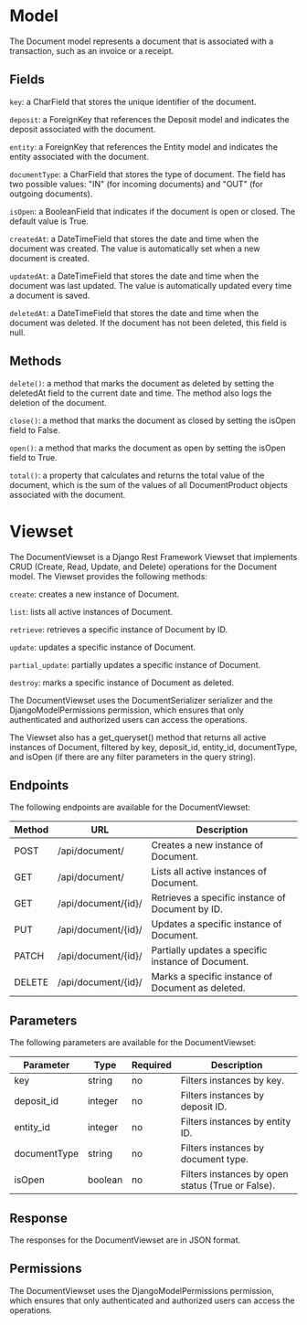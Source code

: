 # Model

The Document model represents a document that is associated with a transaction, such as an invoice or a receipt.

## Fields

`key`: a CharField that stores the unique identifier of the document.

`deposit`: a ForeignKey that references the Deposit model and indicates the deposit associated with the document.

`entity`: a ForeignKey that references the Entity model and indicates the entity associated with the document.

`documentType`: a CharField that stores the type of document. The field has two possible values: "IN" (for incoming documents) and "OUT" (for outgoing documents).

`isOpen`: a BooleanField that indicates if the document is open or closed. The default value is True.

`createdAt`: a DateTimeField that stores the date and time when the document was created. The value is automatically set when a new document is created.

`updatedAt`: a DateTimeField that stores the date and time when the document was last updated. The value is automatically updated every time a document is saved.

`deletedAt`: a DateTimeField that stores the date and time when the document was deleted. If the document has not been deleted, this field is null.

## Methods

`delete()`: a method that marks the document as deleted by setting the deletedAt field to the current date and time. The method also logs the deletion of the document.

`close()`: a method that marks the document as closed by setting the isOpen field to False.

`open()`: a method that marks the document as open by setting the isOpen field to True.

`total()`: a property that calculates and returns the total value of the document, which is the sum of the values of all DocumentProduct objects associated with the document.

# Viewset

The DocumentViewset is a Django Rest Framework Viewset that implements CRUD (Create, Read, Update, and Delete) operations for the Document model. The Viewset provides the following methods:

`create`: creates a new instance of Document.

`list`: lists all active instances of Document.

`retrieve`: retrieves a specific instance of Document by ID.

`update`: updates a specific instance of Document.

`partial_update`: partially updates a specific instance of Document.

`destroy`: marks a specific instance of Document as deleted.

The DocumentViewset uses the DocumentSerializer serializer and the DjangoModelPermissions permission, which ensures that only authenticated and authorized users can access the operations.

The Viewset also has a get_queryset() method that returns all active instances of Document, filtered by key, deposit_id, entity_id, documentType, and isOpen (if there are any filter parameters in the query string).

## Endpoints

The following endpoints are available for the DocumentViewset:

| Method | URL | Description |
|--------|-----|-------------|
| POST   | /api/document/ | Creates a new instance of Document. |
| GET    | /api/document/ | Lists all active instances of Document. |
| GET    | /api/document/{id}/ | Retrieves a specific instance of Document by ID. |
| PUT    | /api/document/{id}/ | Updates a specific instance of Document. |
| PATCH  | /api/document/{id}/ | Partially updates a specific instance of Document. |
| DELETE | /api/document/{id}/ | Marks a specific instance of Document as deleted. |

## Parameters

The following parameters are available for the DocumentViewset:

| Parameter | Type | Required | Description |
|-----------|------|----------|-------------|
| key | string | no	| Filters instances by key. |
| deposit_id | integer | no | Filters instances by deposit ID. |
| entity_id | integer | no | Filters instances by entity ID. |
| documentType | string | no | Filters instances by document type. |
| isOpen | boolean | no | Filters instances by open status (True or False). |

## Response

The responses for the DocumentViewset are in JSON format.

## Permissions

The DocumentViewset uses the DjangoModelPermissions permission, which ensures that only authenticated and authorized users can access the operations.
